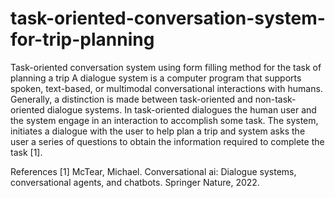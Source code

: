 # task-oriented-conversation-system-for-trip-planning
Task-oriented conversation system using form filling method for the task of planning a trip
A dialogue system is a computer program that supports spoken, text-based, or multimodal conversational interactions with humans. Generally, a distinction is made between task-oriented and non-task-oriented dialogue systems. In task-oriented dialogues the human user and the
system engage in an interaction to accomplish some task. The system, initiates a dialogue with the user to help plan a trip and system asks the user a series of questions to obtain the information required to complete the task [1].

References
[1] McTear, Michael. Conversational ai: Dialogue systems, conversational agents, and chatbots. Springer Nature, 2022.
